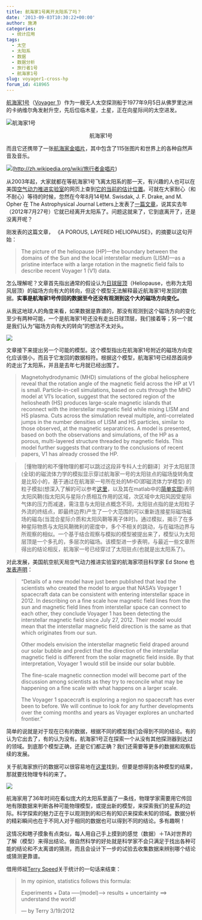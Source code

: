 ```yaml
---
title: 航海家1号离开太阳系了吗？
date: '2013-09-03T10:30:22+00:00'
author: 施涛
categories:
  - 统计应用
tags:
  - 太空
  - 太阳系
  - 数据
  - 数据分析
  - 旅行者1号
  - 航海家1号
slug: voyager1-cross-hp
forum_id: 418965
---
```


[航海家1号](http://zh.wikipedia.org/zh-tw/旅行者1号)（[Voyager 1](http://voyager.jpl.nasa.gov)）作为一艘无人太空探测船于1977年9月5日从佛罗里达洲的卡纳维尔角发射升空，先后位临木星，土星，正在向星际间的太空进发。

![航海家1号](https://upload.wikimedia.org/wikipedia/commons/thumb/d/d2/Voyager.jpg/766px-Voyager.jpg)

<p style="text-align:center">航海家1号</p>
 
而且它还携带了一张[航海家金唱片](http://voyager.jpl.nasa.gov/spacecraft/goldenrec.html)，其中包含了115张图片和世界上的各种自然声音及音乐。<!--more-->

![](http://voyager.jpl.nasa.gov/images/features/features2.jpg)(http://zh.wikipedia.org/wiki/旅行者金唱片)

从2003年起，大家就都在等航海家1号飞离太阳系的那一天，有兴趣的人也可以在美国[空气动力推进实验室](http://voyager.jpl.nasa.gov/index.html)的网页上查到[它的当前的估计位置](http://voyager.jpl.nasa.gov/where/)。可就在大家耐心（和不耐心）等待的时候，忽然在今年8月14号M. Swisdak, J. F. Drake, and M. Opher 在 The Astrophysical Journal Letters上发表了[一篇文章](http://iopscience.iop.org/2041-8205/774/1/L8/pdf/2041-8205_774_1_L8.pdf)，说其实去年（2012年7月27号）它就已经离开太阳系了。问题这就来了，它到底离开了，还是没离开呢？

刚发表的这篇文章， 《A POROUS, LAYERED HELIOPAUSE》，的摘要以这句开始：

> The picture of the heliopause (HP)—the boundary between the domains of the Sun and the local interstellar medium (LISM)—as a pristine interface with a large rotation in the magnetic field fails to describe recent Voyager 1 (V1) data.

怎么理解呢？文章首先指出通常的假设认为[日球层顶](http://zh.wikipedia.org/zh-cn/日球層頂)（Heliopause，也称为太阳风层顶）的磁场方向有大的转向，但这个模型无法解释最近航海家1号发回的数据。**实事是航海家1号传回的数据至今还没有观测到这个大的磁场方向变化。**

从我这地球人的角度来看，如果数据是靠谱的，那没有观测到这个磁场方向的变化至少有两种可能，一个是航海家1号还没有走出日球顶层，我们接着等；另一个就是我们认为“磁场方向有大的转向”的想法不太对头。

![](http://voyager.jpl.nasa.gov/images/features/features1.jpg)

文章接下来提出另一个可能的模型。这个模型指出在航海家1号附近的磁场方向变化应该很小，而且于它发回的数据相符。根据这个模型，航海家1号已经昂首阔步的走出了太阳系，并且是去年七月就已经出围了。

> Magnetohydrodynamic (MHD) simulations of the global heliosphere reveal that the rotation angle of the magnetic field across the HP at V1 is small. Particle-in-cell simulations, based on cuts through the MHD model at V1’s location, suggest that the sectored region of the heliosheath (HS) produces large-scale magnetic islands that reconnect with the interstellar magnetic field while mixing LISM and HS plasma. Cuts across the simulation reveal multiple, anti-correlated jumps in the number densities of LISM and HS particles, similar to those observed, at the magnetic separatrices. A model is presented, based on both the observations and simulations, of the HP as a porous, multi-layered structure threaded by magnetic fields. This model further suggests that contrary to the conclusions of recent papers, V1 has already crossed the HP.

> ［懂物理的和不懂物理的都可以跳过这段非专科人士的翻译］对于太阳层顶(全球)的磁流体力学的模拟显示穿过航海家一号的太阳驻点的磁场旋转角度是比较小的，基于通过在航海家一号所在处的MHD(即磁流体力学模型) 的粒子模拟(想深入了解的可以参考[这里](https://perswww.kuleuven.be/~u0052182/weather/pic.pdf)，以及其在matlab中的[简单实现](http://www.particleincell.com/2011/particle-in-cell-example/))表明太阳风鞘(指太阳风与星际介质相互作用的区域，次区域中太阳风因受星际气体的压力而减速，需注意与太阳驻点概念不同，太阳驻点指的是太阳粒子外流的终结点，即最终边界)产生了一个大范围的可以重新连接星际磁场磁场的磁岛(当混合星际介质和太阳风鞘等离子体时)。通过模拟，揭示了在多种星际物质与太阳风鞘微利的密度中，多个不相关的跳动，与在磁场边界与所观察的相似。一个基于结合观察与模拟的模型被提出来了，模型认为太阳层顶是一个多孔的，多层次的磁场。该模型进一步表明，与最近一些文章所得出的结论相反，航海家一号已经穿过了太阳驻点(也就是出太阳系了)。

对此发展，美国航空航天局空气动力推进实验室的航海家项目科学家 Ed Stone 也[发表声明](http://www.jpl.nasa.gov/news/news.php?release=2013-251)：

> “Details of a new model have just been published that lead the scientists who created the model to argue that NASA’s Voyager 1 spacecraft data can be consistent with entering interstellar space in 2012. In describing on a fine scale how magnetic field lines from the sun and magnetic field lines from interstellar space can connect to each other, they conclude Voyager 1 has been detecting the interstellar magnetic field since July 27, 2012. Their model would mean that the interstellar magnetic field direction is the same as that which originates from our sun.
> 
> Other models envision the interstellar magnetic field draped around our solar bubble and predict that the direction of the interstellar magnetic field is different from the solar magnetic field inside. By that interpretation, Voyager 1 would still be inside our solar bubble.
>
> The fine-scale magnetic connection model will become part of the discussion among scientists as they try to reconcile what may be happening on a fine scale with what happens on a larger scale.
> 
> The Voyager 1 spacecraft is exploring a region no spacecraft has ever been to before. We will continue to look for any further developments over the coming months and years as Voyager explores an uncharted frontier.”

简单的说就是对于现在已有的数据，根据不同的模型我们会得到不同的结论。有的认为它出去了，有的认为没有。航海家1号正在探索一个从没有其他探测器到达过的领域。到底那个模型正确，还是它们都正确？我们还需要等更多的数据和观察后续的发展。

关于航海家旅行的数据可以很容易地在[这里](http://voyager.jpl.nasa.gov/science/Voyager_Science_Data.html)找到，但要是想得到各种模型的结果，那就要找物理专科的来了。

![](http://abyss.uoregon.edu/~js/images/voy_traj.jpg)

航海家用了36年时间在看似庞大的太阳系里画了一条线，物理学家需要用它传回地有限数据来判断各种可能物理模型，或提出新的模型，来探索我们的星系的边际。科学探索的魅力正在于以观测到的和已有的知识来探索未知的领域。数据分析的精彩瞬间也在于不同人对于相同的数据也可以得到不同的结论。多有趣啊！

这情况和瞎子摸象有点类似，每人用自己手上摸到的感觉（数据）＋TA对世界的了解（模型）来得出结论。做自然科学的好处就是科学家不会只满足于找出各种可能的结论和不太离谱的猜测，而且会设计下一步的试验去收集数据来辨别哪个结论或猜测更靠谱。

借用师祖[Terry Speed](http://www.stat.berkeley.edu/~terry/)关于统计的一句话来结束：

> In my opinion, statistics follows this formula:
> 
> Experiments + Data —–(model)––> results + uncertainty ==> understand the world!
> 
> — by Terry 3/19/2012
